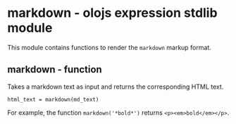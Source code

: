 markdown - olojs expression stdlib module
============================================================================
This module contains functions to render the `markdown` markup format.
  
markdown - function
----------------------------------------------------------------------------
Takes a markdown text as input and returns the corresponding HTML text.
```
html_text = markdown(md_text)
```
For example, the function `markdown('*bold*')` returns `<p><em>bold</em></p>`.
  

